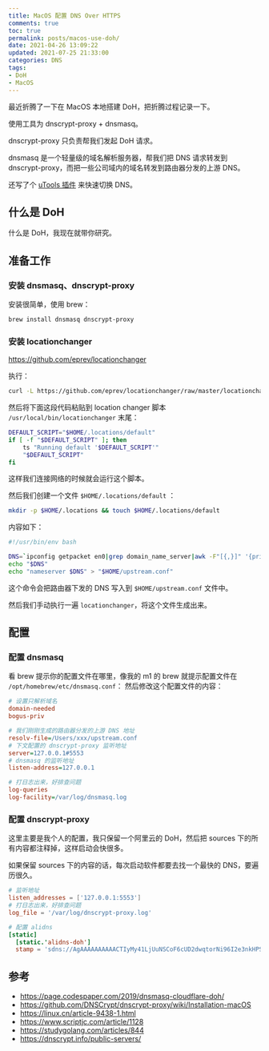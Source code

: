 ```yaml
---
title: MacOS 配置 DNS Over HTTPS
comments: true
toc: true
permalink: posts/macos-use-doh/
date: 2021-04-26 13:09:22
updated: 2021-07-25 21:33:00
categories: DNS
tags:
- DoH
- MacOS
---
```


最近折腾了一下在 MacOS 本地搭建 DoH，把折腾过程记录一下。

使用工具为 dnscrypt-proxy + dnsmasq。

dnscrypt-proxy 只负责帮我们发起 DoH 请求。

dnsmasq 是一个轻量级的域名解析服务器，帮我们把 DNS 请求转发到 dnscrypt-proxy，而把一些公司域内的域名转发到路由器分发的上游 DNS。

还写了个 [uTools 插件](https://github.com/lengthmin/utools-dns) 来快速切换 DNS。

<!-- more -->

## 什么是 DoH

什么是 DoH，我现在就带你研究。

## 准备工作

### 安装 dnsmasq、dnscrypt-proxy

安装很简单，使用 brew：

```sh
brew install dnsmasq dnscrypt-proxy
```

### 安装 locationchanger

<https://github.com/eprev/locationchanger>

执行：

```bash
curl -L https://github.com/eprev/locationchanger/raw/master/locationchanger.sh | bash
```

然后将下面这段代码粘贴到 location changer 脚本 `/usr/local/bin/locationchanger` 末尾：

```bash
DEFAULT_SCRIPT="$HOME/.locations/default"
if [ -f "$DEFAULT_SCRIPT" ]; then
    ts "Running default '$DEFAULT_SCRIPT'"
    "$DEFAULT_SCRIPT"
fi
```

这样我们连接网络的时候就会运行这个脚本。

然后我们创建一个文件 `$HOME/.locations/default` ：

```bash
mkdir -p $HOME/.locations && touch $HOME/.locations/default
```

内容如下：

```bash
#!/usr/bin/env bash

DNS=`ipconfig getpacket en0|grep domain_name_server|awk -F"[{,}]" '{print $2}'`
echo "$DNS"
echo "nameserver $DNS" > "$HOME/upstream.conf"
```

这个命令会把路由器下发的 DNS 写入到 `$HOME/upstream.conf` 文件中。

然后我们手动执行一遍 `locationchanger`，将这个文件生成出来。

## 配置

### 配置 dnsmasq

看 brew 提示你的配置文件在哪里，像我的 m1 的 brew 就提示配置文件在 `/opt/homebrew/etc/dnsmasq.conf`：
然后修改这个配置文件的内容：

```ini
# 设置只解析域名
domain-needed
bogus-priv

# 我们刚刚生成的路由器分发的上游 DNS 地址
resolv-file=/Users/xxx/upstream.conf
# 下文配置的 dnscrypt-proxy 监听地址
server=127.0.0.1#5553
# dnsmasq 的监听地址
listen-address=127.0.0.1

# 打日志出来，好排查问题
log-queries
log-facility=/var/log/dnsmasq.log
```

### 配置 dnscrypt-proxy

这里主要是我个人的配置，我只保留一个阿里云的 DoH，然后把 sources 下的所有内容都注释掉，这样启动会快很多。

如果保留 sources 下的内容的话，每次启动软件都要去找一个最快的 DNS，要遍历很久。

```toml
# 监听地址
listen_addresses = ['127.0.0.1:5553']
# 打日志出来，好排查问题
log_file = '/var/log/dnscrypt-proxy.log'

# 配置 alidns
[static]
  [static.'alidns-doh']
  stamp = 'sdns://AgAAAAAAAAAACTIyMy41LjUuNSCoF6cUD2dwqtorNi96I2e3nkHPSJH1ka3xbdOglmOVkQ5kbnMuYWxpZG5zLmNvbQovZG5zLXF1ZXJ5'
```

## 参考

- <https://page.codespaper.com/2019/dnsmasq-cloudflare-doh/>
- <https://github.com/DNSCrypt/dnscrypt-proxy/wiki/Installation-macOS>
- <https://linux.cn/article-9438-1.html>
- <https://www.scriptjc.com/article/1128>
- <https://studygolang.com/articles/844>
- <https://dnscrypt.info/public-servers/>
